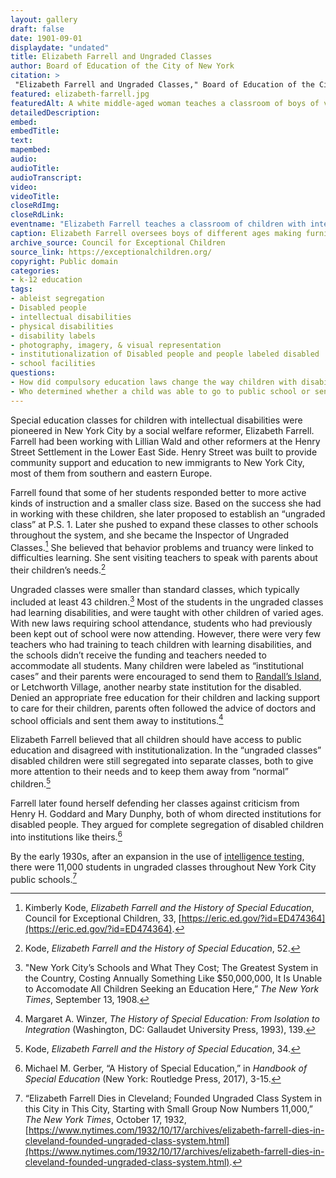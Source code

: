 ```yaml
--- 
layout: gallery
draft: false
date: 1901-09-01
displaydate: "undated"
title: Elizabeth Farrell and Ungraded Classes
author: Board of Education of the City of New York
citation: >
 "Elizabeth Farrell and Ungraded Classes," Board of Education of the City of New York, in New York City Civil Rights History Project, Accessed: [Month Day, Year], https://nyccivilrightshistory.org/gallery/elizabeth-farrell.
featured: elizabeth-farrell.jpg
featuredAlt: A white middle-aged woman teaches a classroom of boys of various ages making chairs
detailedDescription: 
embed: 
embedTitle: 
text: 
mapembed: 
audio: 
audioTitle: 
audioTranscript: 
video: 
videoTitle: 
closeRdImg: 
closeRdLink: 
eventname: "Elizabeth Farrell teaches a classroom of children with intellectual disabilities in an \"ungraded class.\""
caption: Elizabeth Farrell oversees boys of different ages making furniture in a classroom.
archive_source: Council for Exceptional Children
source_link: https://exceptionalchildren.org/
copyright: Public domain
categories: 
- k-12 education
tags: 
- ableist segregation
- Disabled people
- intellectual disabilities
- physical disabilities
- disability labels
- photography, imagery, & visual representation
- institutionalization of Disabled people and people labeled disabled
- school facilities
questions: 
- How did compulsory education laws change the way children with disabilities were educated?
- Who determined whether a child was able to go to public school or sent to a state institution? What were some of the dilemmas for parents of disabled children at this time?
--- 
```


Special education classes for children with intellectual disabilities were pioneered in New York City by a social welfare reformer, Elizabeth Farrell. Farrell had been working with Lillian Wald and other reformers at the Henry Street Settlement in the Lower East Side. Henry Street was built to provide community support and education to new immigrants to New York City, most of them from southern and eastern Europe.

Farrell found that some of her students responded better to more active kinds of instruction and a smaller class size. Based on the success she had in working with these children, she later proposed to establish an “ungraded class” at P.S. 1. Later she pushed to expand these classes to other schools throughout the system, and she became the Inspector of Ungraded Classes.[^1] She believed that behavior problems and truancy were linked to difficulties learning. She sent visiting teachers to speak with parents about their children’s needs.[^2]

Ungraded classes were smaller than standard classes, which typically included at least 43 children.[^3] Most of the students in the ungraded classes had learning disabilities, and were taught with other children of varied ages. With new laws requiring school attendance, students who had previously been kept out of school were now attending. However, there were very few teachers who had training to teach children with learning disabilities, and the schools didn’t receive the funding and teachers needed to accommodate all students. Many children were labeled as “institutional cases” and their parents were encouraged to send them to [Randall’s Island](/gallery/idiot-school-randalls-island), or Letchworth Village, another nearby state institution for the disabled. Denied an appropriate free education for their children and lacking support to care for their children, parents often followed the advice of doctors and school officials and sent them away to institutions.[^4]

Elizabeth Farrell believed that all children should have access to public education and disagreed with institutionalization. In the “ungraded classes” disabled children were still segregated into separate classes, both to give more attention to their needs and to keep them away from “normal” children.[^5]

Farrell later found herself defending her classes against criticism from Henry H. Goddard and Mary Dunphy, both of whom directed institutions for disabled people. They argued for complete segregation of disabled children into institutions like theirs.[^6]

By the early 1930s, after an expansion in the use of [intelligence testing](/topics/seeking-equity/tests-labels-and-segregation/), there were 11,000 students in ungraded classes throughout New York City public schools.[^7]  

[^1]: Kimberly Kode, *Elizabeth Farrell and the History of Special Education*, Council for Exceptional Children, 33, [https://eric.ed.gov/?id=ED474364](https://eric.ed.gov/?id=ED474364).

[^2]: Kode, *Elizabeth Farrell and the History of Special Education*, 52.

[^3]: "New York City’s Schools and What They Cost; The Greatest System in the Country, Costing Annually Something Like $50,000,000, It Is Unable to Accomodate All Children Seeking an Education Here,” *The New York Times*, September 13, 1908. 

[^4]: Margaret A. Winzer, *The History of Special Education: From Isolation to Integration* (Washington, DC: Gallaudet University Press, 1993), 139.

[^5]: Kode, *Elizabeth Farrell and the History of Special Education*, 34.

[^6]: Michael M. Gerber, “A History of Special Education,” in *Handbook of Special Education* (New York: Routledge Press, 2017), 3-15.

[^7]: “Elizabeth Farrell Dies in Cleveland; Founded Ungraded Class System in this City in This City, Starting with Small Group Now Numbers 11,000,” *The New York Times*, October 17, 1932, [https://www.nytimes.com/1932/10/17/archives/elizabeth-farrell-dies-in-cleveland-founded-ungraded-class-system.html](https://www.nytimes.com/1932/10/17/archives/elizabeth-farrell-dies-in-cleveland-founded-ungraded-class-system.html).
